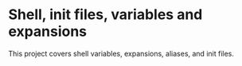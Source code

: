 # Shell, init files, variables and expansions
This project covers shell variables, expansions, aliases, and init files.
